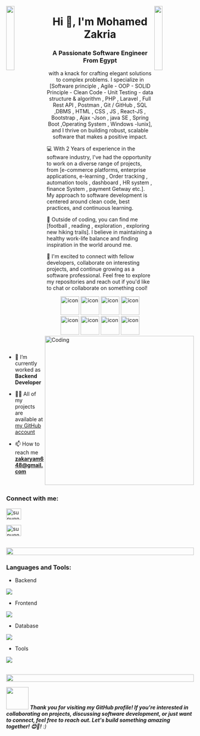 <img align="left" src="https://user-images.githubusercontent.com/65187002/144930161-2f783401-8d27-4fdf-a2f7-cc0ba32f1f1f.gif" width="21%" style="display:inline;"><img align="right" src="https://user-images.githubusercontent.com/65187002/144930161-2f783401-8d27-4fdf-a2f7-cc0ba32f1f1f.gif" width="21%" style="display:inline;">

<h1 align="center">Hi 👋, I'm Mohamed Zakria</h1>
<h3 align="center">A Passionate Software Engineer From Egypt</h3>
<p align="center"> with a knack for crafting elegant solutions to complex problems. I specialize in [Software principle , Agile - OOP - SOLID Principle - Clean Code - Unit Testing - data structure & algorithm , PHP , Laravel , Full Rest API , Postman , Git / GitHub , SQL ,DBMS , HTML , CSS , JS , React-JS , Bootstrap , Ajax -Json , java SE , Spring Boot ,Operating System , Windows -lunix], and I thrive on building robust, scalable software that makes a positive impact.

💻 With 2 Years of experience in the software industry, I've had the opportunity to work on a diverse range of projects, from [e-commerce platforms, enterprise applications, e-learning , Order tracking , automation tools , dashboard , HR system , finance System , payment Getway etc.]. My approach to software development is centered around clean code, best practices, and continuous learning.

🚀 Outside of coding, you can find me [football , reading , exploration , exploring new hiking trails]. I believe in maintaining a healthy work-life balance and finding inspiration in the world around me.

🌟 I'm excited to connect with fellow developers, collaborate on interesting projects, and continue growing as a software professional. Feel free to explore my repositories and reach out if you'd like to chat or collaborate on something cool!</p>
<p align="center"> 
<!--  <img src="https://img.shields.io/badge/Languages-Python | Java | PHP | Typescript | Node | React -green.svg" alt="supun nanayakkara's languages" /> -->
<!--  <img alt="Profile followers" src="https://img.shields.io/github/followers/supuna97"> -->
</p>

<div align="center">
  <img src="https://techstack-generator.vercel.app/java-icon.svg" alt="icon" width="50" height="50" />
  <img src="https://cdn.freebiesupply.com/logos/large/2x/php-1-logo-png-transparent.png" alt="icon" width="50" height="50" />
  <img src="https://techstack-generator.vercel.app/js-icon.svg" alt="icon"width="50" height="50" />
 <img src="https://techstack-generator.vercel.app/mysql-icon.svg" alt="icon" width="50" height="50" />
</div>


<div align="center">
  <img src="https://techstack-generator.vercel.app/docker-icon.svg" alt="icon" width="50" height="50" />
  <img src="https://techstack-generator.vercel.app/github-icon.svg" alt="icon" width="50" height="50" />
  <img src="https://techstack-generator.vercel.app/restapi-icon.svg" alt="icon" width="50" height="50" />
  <img src="https://techstack-generator.vercel.app/prettier-icon.svg" alt="icon" width="50" height="50" />
</div>

<img align="right" alt="Coding" width="400" src="https://user-images.githubusercontent.com/74038190/229223263-cf2e4b07-2615-4f87-9c38-e37600f8381a.gif">
<br><br>


- 🌱 I’m currently worked as **Backend Developer**

- 👨‍💻 All of my projects are available at [my GitHub account](https://github.com/mohamed775?tab=repositories)

- 📫 How to reach me **zakaryam648@gmail.com**


<br>
<h3 align="left">Connect with me:</h3>
<p align="left">
<a href="https://wa.me/+20121187442" target="blank"><img src="https://www.cdnlogo.com/logos/w/29/whatsapp-icon.svg" alt="supunnanayakkara" height="30" width="40" /></a>
</p>

<p align="left">
<a href="https://www.linkedin.com/in/mohamed-zakria-9066671a1/" target="blank"><img align="center" src="https://raw.githubusercontent.com/rahuldkjain/github-profile-readme-generator/master/src/images/icons/Social/linked-in-alt.svg" alt="supunnanayakkara" height="30" width="40" /></a>
</p>

<br>

<img src="https://i.imgur.com/dBaSKWF.gif" height="20" width="100%">

<h3 align="left">Languages and Tools:</h3>

- Backend
<p align="left">
  <a href="https://skillicons.dev">
    <img src="https://skillicons.dev/icons?i=php,laravel,java,spring," />
  </a>
</p>

- Frontend
<p align="left">
  <a href="https://skillicons.dev">
    <img src="https://skillicons.dev/icons?i=js,tailwind,bootstrap,html,css" />
  </a>
</p>

- Database
<p align="left">
  <a href="https://skillicons.dev">
    <img src="https://skillicons.dev/icons?i=mysql" />
  </a>
</p>


- Tools
<p align="left">
  <a href="https://skillicons.dev">
    <img src="https://skillicons.dev/icons?i=git,github,docker,idea,vscode,postman,phpstorm" />
  </a>
</p>

<br/>

<img src="https://i.imgur.com/dBaSKWF.gif" height="20" width="100%">

<img src="https://media.giphy.com/media/LnQjpWaON8nhr21vNW/giphy.gif" width="60"> <em><b>Thank you for visiting my GitHub profile! If you're interested in collaborating on projects, discussing software development, or just want to connect, feel free to reach out. Let's build something amazing together! 😊🚀!</b> :)</em>

<br>
